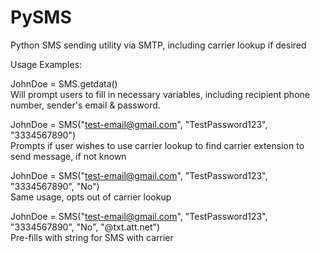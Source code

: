# PySMS

Python SMS sending utility via SMTP, including carrier lookup if desired

Usage Examples:

JohnDoe = SMS.getdata()  
Will prompt users to fill in necessary variables, including recipient phone number, sender's email & password.

JohnDoe = SMS("test-email@gmail.com", "TestPassword123", "3334567890")<br>
Prompts if user wishes to use carrier lookup to find carrier extension to send message, if not known

JohnDoe = SMS("test-email@gmail.com", "TestPassword123", "3334567890", "No")<br>
Same usage, opts out of carrier lookup

JohnDoe = SMS("test-email@gmail.com", "TestPassword123", "3334567890", "No", "@txt.att.net")<br>
Pre-fills with string for SMS with carrier 


